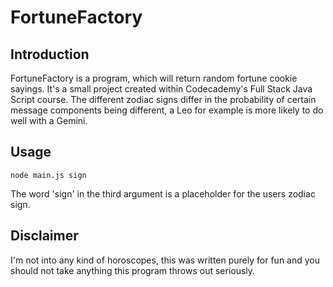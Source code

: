 # FortuneFactory
## Introduction
FortuneFactory is a program, which will return random fortune cookie sayings. It's a small project created within Codecademy's Full Stack Java Script course.
The different zodiac signs differ in the probability of certain message components being different, a Leo for example is more likely to do well with a Gemini.
## Usage
```
node main.js sign
```
The word 'sign' in the third argument is a placeholder for the users zodiac sign.
## Disclaimer
I'm not into any kind of horoscopes, this was written purely for fun and you should not take anything this program throws out seriously.